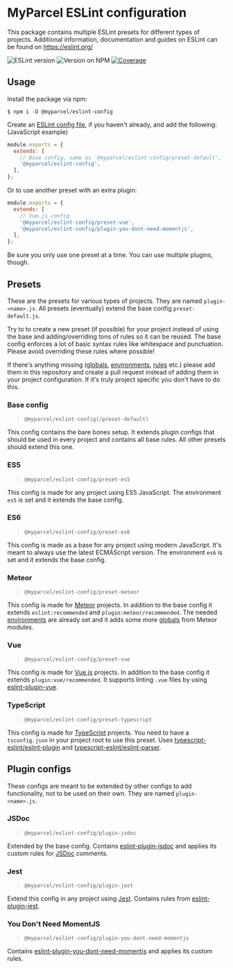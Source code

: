# MyParcel ESLint configuration

This package contains multiple ESLint presets for different types of projects. Additional information, documentation and guides on ESLint can be found on https://eslint.org/ 

![ESLint version](https://img.shields.io/github/package-json/dependency-version/myparcelnl/eslint-config/eslint)
![Version on NPM](https://img.shields.io/npm/v/@myparcel/eslint-config)
[![Coverage](https://codecov.io/gh/myparcelnl/eslint-config/branch/master/graph/badge.svg?token=ZBVEA5KZGN)](https://codecov.io/gh/myparcelnl/eslint-config)

## Usage
Install the package via npm:
```
$ npm i -D @myparcel/eslint-config
```

Create an [ESLint config file], if you haven't already, and add the following: (JavaScript example)
```js
module.exports = {
  extends: [
    // Base config, same as '@myparcel/eslint-config/preset-default',
    '@myparcel/eslint-config',
  ],
};
```
Or to use another preset with an extra plugin:    
```js
module.exports = {
  extends: [
    // Vue.js config
    '@myparcel/eslint-config/preset-vue',  
    '@myparcel/eslint-config/plugin-you-dont-need-momentjs',  
  ],
};
```    
Be sure you only use one preset at a time. You can use multiple plugins, though.

## Presets
These are the presets for various types of projects. They are named `plugin-<name>.js`. All presets (eventually) extend the base config `preset-default.js`. 

Try to to create a new preset (if possible) for your project instead of using the base and adding/overriding tons of rules so it can be reused. The base config enforces a lot of basic syntax rules like whitespace and punctuation. Please avoid overriding these rules where possible!

If there's anything missing ([globals], [environments], [rules] etc.) please add them in this repository and create a pull request instead of adding them in your project configuration. If it's truly project specific you don't have to do this.

### Base config 
> `@myparcel/eslint-config(/preset-default)`

This config contains the bare bones setup. It extends plugin configs that should be used in every project and contains all base rules. All other presets should extend this one.

### ES5
> `@myparcel/eslint-config/preset-es5`

This config is made for any project using ES5 JavaScript. The environment `es5` is set and it extends the base config.

### ES6
> `@myparcel/eslint-config/preset-es6`

This config is made as a base for any project using modern JavaScript. It's meant to always use the latest ECMAScript version. The environment `es6` is set and it extends the base config.

### Meteor 
> `@myparcel/eslint-config/preset-meteor`

This config is made for [Meteor] projects. In addition to the base config it extends `eslint:recommended` and `plugin:meteor/recommended`. The needed [environments] are already set and it adds some more [globals] from Meteor modules. 

### Vue
> `@myparcel/eslint-config/preset-vue`

This config is made for [Vue.js] projects. In addition to the base config it extends `plugin:vue/recommended`. It supports linting `.vue` files by using [eslint-plugin-vue].

### TypeScript
> `@myparcel/eslint-config/preset-typescript`

This config is made for [TypeScript] projects. You need to have a `tsconfig.json` in your project root to use this preset. Uses [typescript-eslint/eslint-plugin] and [typescript-eslint/eslint-parser].

## Plugin configs
These configs are meant to be extended by other configs to add functionality, not to be used on their own. They are named `plugin-<name>.js`.

### JSDoc
> `@myparcel/eslint-config/plugin-jsdoc`

Extended by the base config. Contains [eslint-plugin-jsdoc] and applies its custom rules for [JSDoc] comments.

### Jest
> `@myparcel/eslint-config/plugin-jest`

Extend this config in any project using [Jest]. Contains rules from [eslint-plugin-jest].

### You Don't Need MomentJS
> `@myparcel/eslint-config/plugin-you-dont-need-momentjs`

Contains [eslint-plugin-you-dont-need-momentjs] and applies its custom rules.

[ESLint config file]: https://eslint.org/docs/user-guide/configuring
[environments]: https://eslint.org/docs/user-guide/configuring#specifying-environments
[globals]: https://eslint.org/docs/user-guide/configuring#specifying-globals
[rules]: https://eslint.org/docs/rules/
[Meteor]: https://www.meteor.com/
[Vue.js]: https://vuejs.org/
[eslint-plugin-vue]: https://github.com/vuejs/eslint-plugin-vue
[TypeScript]: https://www.typescriptlang.org/
[typescript-eslint]: https://github.com/typescript-eslint/typescript-eslint
[typescript-eslint/eslint-plugin]: https://github.com/typescript-eslint/typescript-eslint/tree/master/packages/eslint-plugin
[typescript-eslint/eslint-parser]: https://github.com/typescript-eslint/typescript-eslint/tree/master/packages/parser
[JSDoc]: https://devdocs.io/jsdoc/
[eslint-plugin-jsdoc]: https://www.npmjs.com/package/eslint-plugin-jsdoc
[Jest]: https://jestjs.io/
[eslint-plugin-jest]: https://www.npmjs.com/package/eslint-plugin-jest
[eslint-plugin-you-dont-need-momentjs]: https://www.npmjs.com/package/eslint-plugin-you-dont-need-momentjs
